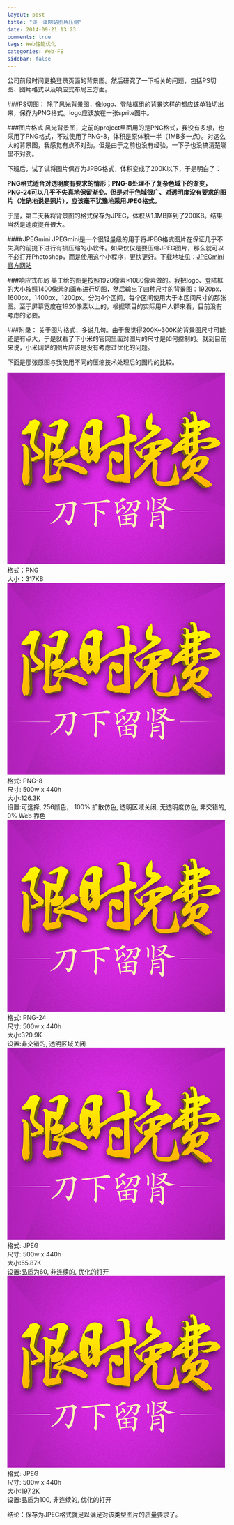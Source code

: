 ```yaml
---
layout: post
title: "谈一谈网站图片压缩"
date: 2014-09-21 13:23
comments: true
tags: Web性能优化
categories: Web-FE
sidebar: false
---
```


公司前段时间更换登录页面的背景图。然后研究了一下相关的问题，包括PS切图、图片格式以及响应式布局三方面。

###PS切图：
除了风光背景图，像logo、登陆框组的背景这样的都应该单独切出来，保存为PNG格式。logo应该放在一张sprite图中。

###图片格式
风光背景图，之前的project里面用的是PNG格式，我没有多想，也采用了PNG格式，不过使用了PNG-8，体积是原体积一半（1MB多一点）。对这么大的背景图，我感觉有点不对劲，但是由于之前也没有经验，一下子也没搞清楚哪里不对劲。

<!-- more -->

下班后，试了试将图片保存为JPEG格式，体积变成了200K以下，于是明白了：

<strong>PNG格式适合对透明度有要求的情形；PNG-8处理不了复杂色域下的渐变，PNG-24可以几乎不失真地保留渐变。但是对于色域很广、对透明度没有要求的图片（准确地说是照片），应该毫不犹豫地采用JPEG格式。</strong>

于是，第二天我将背景图的格式保存为JPEG，体积从1.1MB降到了200KB。结果当然是速度提升很大。

####JPEGmini
JPEGmini是一个很轻量级的用于将JPEG格式图片在保证几乎不失真的前提下进行有损压缩的小软件。如果仅仅是要压缩JPEG图片，那么就可以不必打开Photoshop，而是使用这个小程序，更快更好。下载地址见：<a href="http://www.jpegmini.com/" target="_blank">JPEGmini官方网站</a>


###响应式布局
美工给的图是按照1920像素×1080像素做的。我把logo、登陆框的大小按照1400像素的画布进行切图，然后输出了四种尺寸的背景图：1920px，1600px，1400px，1200px。分为4个区间，每个区间使用大于本区间尺寸的那张图。至于屏幕宽度在1920像素以上的，根据项目的实际用户人群来看，目前没有考虑的必要。

###附录：
关于图片格式，多说几句。由于我觉得200K~300K的背景图尺寸可能还是有点大，于是就看了下小米的官网里面对图片的尺寸是如何控制的。就到目前来说，小米网站的图片应该是没有考虑过优化的问题。

下面是那张原图与我使用不同的压缩技术处理后的图片的比较。

<div class="output">
<img src="/images/blog/web_fe/2014/09/21/9.15.2.png" title="小米官网的一张原始图片"><br/>
格式：PNG<br/>
大小：317KB
</div>
<div class="output">
<img src="/images/blog/web_fe/2014/09/21/xiaomi-png8.png" title="PNG-8格式"><br/>
格式: PNG-8<br/>
尺寸: 500w x 440h<br/>
大小:126.3K<br/>
设置:可选择, 256颜色， 100% 扩散仿色, 透明区域关闭, 无透明度仿色, 非交错的, 0% Web 靠色
</div>

<div class="output">
<img src="/images/blog/web_fe/2014/09/21/xiaomi-png24.png" title="PNG-24格式"><br/>
格式: PNG-24<br/>
尺寸: 500w x 440h<br/>
大小:320.9K<br/>
设置:非交错的, 透明区域关闭
</div>


<div class="output">
<img src="/images/blog/web_fe/2014/09/21/xiaomi-jpeg-q60.jpg" title="jpeg格式"><br/>
格式: JPEG<br/>
尺寸: 500w x 440h<br/>
大小:55.87K<br/>
设置:品质为60, 非连续的, 优化的打开
</div>

<div class="output">
<img src="/images/blog/web_fe/2014/09/21/xiaomi-jpeg-q100.jpg" title="jpeg格式"><br/>
格式: JPEG<br/>
尺寸: 500w x 440h<br/>
大小:197.2K<br/>
设置:品质为100, 非连续的, 优化的打开
</div>

结论：保存为JPEG格式就足以满足对该类型图片的质量要求了。